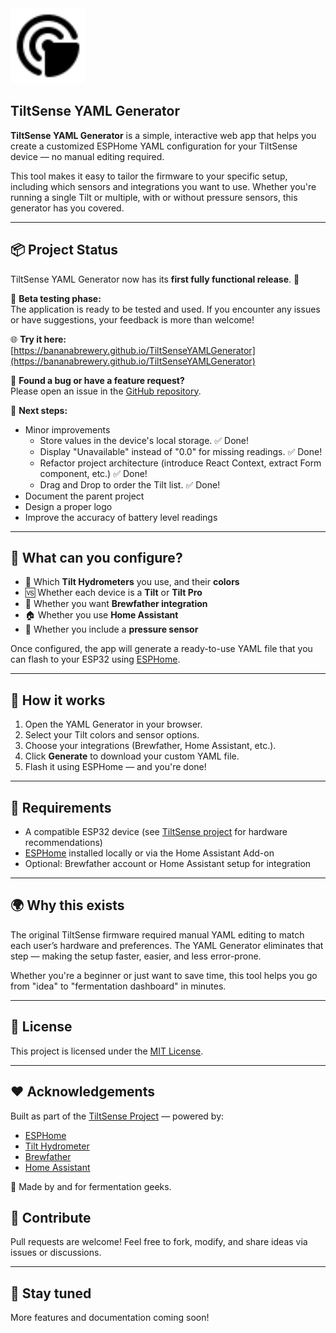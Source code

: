 <img src="public/radar.svg" alt="TiltSense YAML Generator" width="120" />

## TiltSense YAML Generator

**TiltSense YAML Generator** is a simple, interactive web app that helps you create a customized ESPHome YAML
configuration for your TiltSense device — no manual editing required.

This tool makes it easy to tailor the firmware to your specific setup, including which sensors and integrations you want
to use. Whether you're running a single Tilt or multiple, with or without pressure sensors, this generator has you
covered.

---

## 📦 Project Status

TiltSense YAML Generator now has its **first fully functional release**. 🎉

🧪 **Beta testing phase:**  
The application is ready to be tested and used. If you encounter any issues or have suggestions, your feedback is more than welcome!

🌐 **Try it here:**  
[https://bananabrewery.github.io/TiltSenseYAMLGenerator](https://bananabrewery.github.io/TiltSenseYAMLGenerator)

🐛 **Found a bug or have a feature request?**  
Please open an issue in the [GitHub repository](https://github.com/bananabrewery/TiltSenseYAMLGenerator/issues).

🔧 **Next steps:**

- Minor improvements
  - Store values in the device's local storage. ✅ Done!
  - Display "Unavailable" instead of "0.0" for missing readings. ✅ Done!
  - Refactor project architecture (introduce React Context, extract Form component, etc.) ✅ Done!
  - Drag and Drop to order the Tilt list. ✅ Done!
- Document the parent project
- Design a proper logo
- Improve the accuracy of battery level readings

---

## 🧠 What can you configure?

- 🎨 Which **Tilt Hydrometers** you use, and their **colors**
- 🆚 Whether each device is a **Tilt** or **Tilt Pro**
- 📡 Whether you want **Brewfather integration**
- 🏠 Whether you use **Home Assistant**
- 💨 Whether you include a **pressure sensor**

Once configured, the app will generate a ready-to-use YAML file that you can flash to your ESP32
using [ESPHome](https://esphome.io/).

---

## 🚀 How it works

1. Open the YAML Generator in your browser.
2. Select your Tilt colors and sensor options.
3. Choose your integrations (Brewfather, Home Assistant, etc.).
4. Click **Generate** to download your custom YAML file.
5. Flash it using ESPHome — and you're done!

---

## 🔧 Requirements

- A compatible ESP32 device (see [TiltSense project](https://github.com/bananabrewery/tiltsense) for hardware
  recommendations)
- [ESPHome](https://esphome.io/) installed locally or via the Home Assistant Add-on
- Optional: Brewfather account or Home Assistant setup for integration

---

## 🌍 Why this exists

The original TiltSense firmware required manual YAML editing to match each user’s hardware and preferences. The YAML
Generator eliminates that step — making the setup faster, easier, and less error-prone.

Whether you're a beginner or just want to save time, this tool helps you go from "idea" to "fermentation dashboard" in
minutes.

---

## 📝 License

This project is licensed under the [MIT License](LICENSE).

---

## ❤️ Acknowledgements

Built as part of the [TiltSense Project](https://github.com/yourrepo/tiltsense) — powered by:

- [ESPHome](https://esphome.io/)
- [Tilt Hydrometer](https://tilthydrometer.com/)
- [Brewfather](https://brewfather.app/)
- [Home Assistant](https://www.home-assistant.io/)

🧪 Made by and for fermentation geeks.

## 🙌 Contribute

Pull requests are welcome! Feel free to fork, modify, and share ideas via issues or discussions.

---

## 📣 Stay tuned

More features and documentation coming soon!
